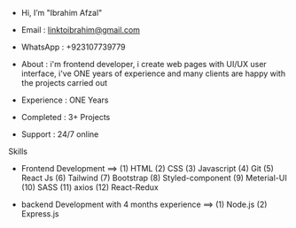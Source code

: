 - Hi, I’m "Ibrahim Afzal"
- Email : linktoibrahim@gmail.com
- WhatsApp : +923107739779

- About : i'm frontend developer, i create web pages with UI/UX user interface, i've ONE years of experience
          and many clients are happy with the projects carried out

- Experience : ONE Years
- Completed : 3+ Projects
- Support : 24/7 online

Skills 
- Frontend Development ==>
(1) HTML
(2) CSS
(3) Javascript
(4) Git
(5) React Js
(6) Tailwind
(7) Bootstrap
(8) Styled-component
(9) Meterial-UI
(10) SASS
(11) axios
(12) React-Redux


- backend Development with 4 months experience ==>
(1) Node.js
(2) Express.js
